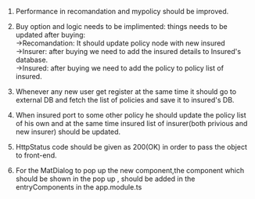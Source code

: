 1. Performance in recomandation and mypolicy should be improved.

2. Buy option and logic needs to be implimented: things needs to be updated after buying: <br/>
   ->Recomandation: It should update policy node with new insured<br/>
   ->Insurer: after buying we need to add the insured details to Insured's database.<br/>
   ->Insured: after buying we need to add the policy to policy list of insured.<br/>

3. Whenever any new user get register at the same time it should go to external DB and fetch the list of policies 
   and save it to insured's DB.

4. When insured port to some other policy he should update the policy list of his own and at the same time insured 
   list of insurer(both privious and new insurer) should be updated.

5. HttpStatus code should be given as 200(OK) in order to pass the object to front-end.

6. For the MatDialog to pop up the new component,the component which should be shown in the pop up , should be added in the entryComponents in the app.module.ts



 

